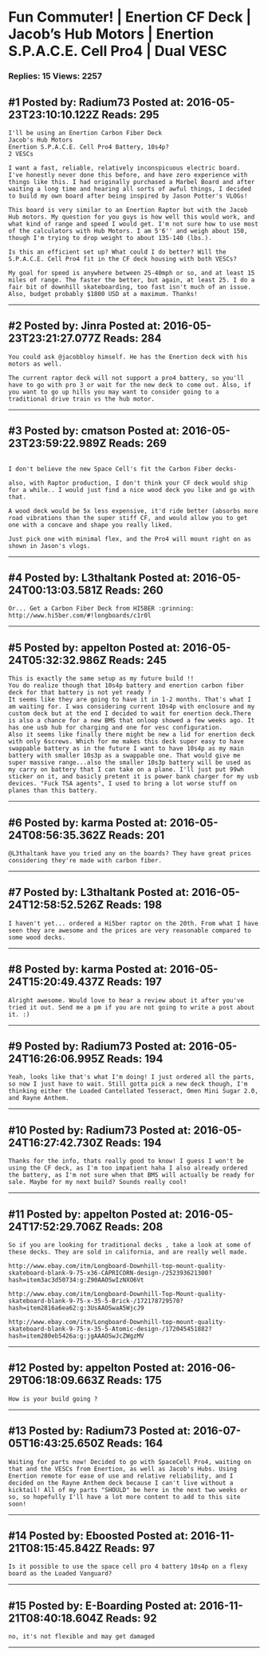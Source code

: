 # Fun Commuter! &#124; Enertion CF Deck &#124; Jacob&rsquo;s Hub Motors &#124; Enertion S.P.A.C.E. Cell Pro4 &#124; Dual VESC

### Replies: 15 Views: 2257

## \#1 Posted by: Radium73 Posted at: 2016-05-23T23:10:10.122Z Reads: 295

```
I'll be using an Enertion Carbon Fiber Deck
Jacob's Hub Motors
Enertion S.P.A.C.E. Cell Pro4 Battery, 10s4p?
2 VESCs

I want a fast, reliable, relatively inconspicuous electric board.
I've honestly never done this before, and have zero experience with things like this. I had originally purchased a Marbel Board and after waiting a long time and hearing all sorts of awful things, I decided to build my own board after being inspired by Jason Potter's VLOGs!

This board is very similar to an Enertion Raptor but with the Jacob Hub motors. My question for you guys is how well this would work, and what kind of range and speed I would get. I'm not sure how to use most of the calculators with Hub Motors. I am 5'6'' and weigh about 150, though I'm trying to drop weight to about 135-140 (lbs.).

Is this an efficient set up? What could I do better? Will the S.P.A.C.E. Cell Pro4 fit in the CF deck housing with both VESCs?

My goal for speed is anywhere between 25-40mph or so, and at least 15 miles of range. The faster the better, but again, at least 25. I do a fair bit of downhill skateboarding, too fast isn't much of an issue.
Also, budget probably $1800 USD at a maximum. Thanks!
```

---
## \#2 Posted by: Jinra Posted at: 2016-05-23T23:21:27.077Z Reads: 284

```
You could ask @jacobbloy himself. He has the Enertion deck with his motors as well.

The current raptor deck will not support a pro4 battery, so you'll have to go with pro 3 or wait for the new deck to come out. Also, if you want to go up hills you may want to consider going to a traditional drive train vs the hub motor.
```

---
## \#3 Posted by: cmatson Posted at: 2016-05-23T23:59:22.989Z Reads: 269

```

I don't believe the new Space Cell's fit the Carbon Fiber decks-

also, with Raptor production, I don't think your CF deck would ship for a while.. I would just find a nice wood deck you like and go with that. 

A wood deck would be 5x less expensive, it'd ride better (absorbs more road vibrations than the super stiff CF, and would allow you to get one with a concave and shape you really liked. 

Just pick one with minimal flex, and the Pro4 will mount right on as shown in Jason's vlogs.
```

---
## \#4 Posted by: L3thaltank Posted at: 2016-05-24T00:13:03.581Z Reads: 260

```
Or... Get a Carbon Fiber Deck from HI5BER :grinning:
http://www.hi5ber.com/#!longboards/c1r0l
```

---
## \#5 Posted by: appelton Posted at: 2016-05-24T05:32:32.986Z Reads: 245

```
This is exactly the same setup as my future build !! 
You do realize though that 10s4p battery and enertion carbon fiber deck for that battery is not yet ready ? 
It seems like they are going to have it in 1-2 months. That's what I am waiting for. I was considering current 10s4p with enclosure and my custom deck but at the end I decided to wait for enertion deck.There is also a chance for a new BMS that onloop showed a few weeks ago. It has one usb hub for charging and one for vesc configuration.  
Also it seems like finally there might be new a lid for enertion deck with only 6screws. Which for me makes this deck super easy to have swappable battery as in the future I want to have 10s4p as my main battery with smaller 10s3p as a swappable one. That would give me super massive range...also the smaller 10s3p battery will be used as my carry on battery that I can take on a plane. I'll just put 99wh sticker on it, and basicly pretent it is power bank charger for my usb devices. "Fuck TSA agents", I used to bring a lot worse stuff on planes than this battery.
```

---
## \#6 Posted by: karma Posted at: 2016-05-24T08:56:35.362Z Reads: 201

```
@L3thaltank have you tried any on the boards? They have great prices considering they're made with carbon fiber.
```

---
## \#7 Posted by: L3thaltank Posted at: 2016-05-24T12:58:52.526Z Reads: 198

```
I haven't yet... ordered a Hi5ber raptor on the 20th. From what I have seen they are awesome and the prices are very reasonable compared to some wood decks.
```

---
## \#8 Posted by: karma Posted at: 2016-05-24T15:20:49.437Z Reads: 197

```
Alright awesome. Would love to hear a review about it after you've tried it out. Send me a pm if you are not going to write a post about it. :)
```

---
## \#9 Posted by: Radium73 Posted at: 2016-05-24T16:26:06.995Z Reads: 194

```
Yeah, looks like that's what I'm doing! I just ordered all the parts, so now I just have to wait. Still gotta pick a new deck though, I'm thinking either the Loaded Cantellated Tesseract, Omen Mini Sugar 2.0, and Rayne Anthem.
```

---
## \#10 Posted by: Radium73 Posted at: 2016-05-24T16:27:42.730Z Reads: 194

```
Thanks for the info, thats really good to know! I guess I won't be using the CF deck, as I'm too impatient haha I also already ordered the battery, as I'm not sure when that BMS will actually be ready for sale. Maybe for my next build? Sounds really cool!
```

---
## \#11 Posted by: appelton Posted at: 2016-05-24T17:52:29.706Z Reads: 208

```
So if you are looking for traditional decks , take a look at some of these decks. They are sold in california, and are really well made. 

http://www.ebay.com/itm/Longboard-Downhill-top-mount-quality-skateboard-blank-9-75-x36-CAPRICORN-design-/252393621300?hash=item3ac3d50734:g:Z90AAOSwIzNXO6Vt

http://www.ebay.com/itm/Longboard-Downhill-Top-Mount-quality-skateboard-blank-9-75-x-35-5-Brick-/172178729570?hash=item2816a6ea62:g:3UsAAOSwaA5WjcJ9

http://www.ebay.com/itm/Longboard-Downhill-top-mount-quality-skateboard-blank-9-75-x-35-5-Atomic-design-/172045451882?hash=item280eb5426a:g:jgAAAOSwJcZWgzMV
```

---
## \#12 Posted by: appelton Posted at: 2016-06-29T06:18:09.663Z Reads: 175

```
How is your build going ?
```

---
## \#13 Posted by: Radium73 Posted at: 2016-07-05T16:43:25.650Z Reads: 164

```
Waiting for parts now! Decided to go with SpaceCell Pro4, waiting on that and the VESCs from Enertion, as well as Jacob's Hubs. Using Enertion remote for ease of use and relative reliability, and I decided on the Rayne Anthem deck because I can't live without a kicktail! All of my parts "SHOULD" be here in the next two weeks or so, so hopefully I'll have a lot more content to add to this site soon!
```

---
## \#14 Posted by: Eboosted Posted at: 2016-11-21T08:15:45.842Z Reads: 97

```
Is it possible to use the space cell pro 4 battery 10s4p on a flexy board as the Loaded Vanguard?
```

---
## \#15 Posted by: E-Boarding Posted at: 2016-11-21T08:40:18.604Z Reads: 92

```
no, it's not flexible and may get damaged
```

---
